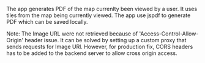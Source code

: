 
The app generates PDF of the map currenlty been viewed by a user.
It uses tiles from the map being currently viewed.
The app use jspdf to generate PDF which can be saved locally.

Note:
The Image URL were not retrieved because of 'Access-Control-Allow-Origin' header issue. It can be solved by setting up a custom proxy that sends requests for Image URl.
However, for production fix, CORS headers has to be added to the backend server to allow cross origin access.
